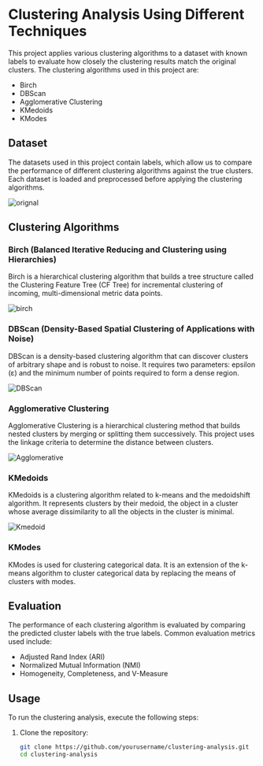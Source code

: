 # Clustering Analysis Using Different Techniques

This project applies various clustering algorithms to a dataset with known labels to evaluate how closely the clustering results match the original clusters. The clustering algorithms used in this project are:

- Birch
- DBScan
- Agglomerative Clustering
- KMedoids
- KModes

## Dataset

The datasets used in this project contain labels, which allow us to compare the performance of different clustering algorithms against the true clusters. Each dataset is loaded and preprocessed before applying the clustering algorithms.

![orignal](images/orignal.png)

## Clustering Algorithms

### Birch (Balanced Iterative Reducing and Clustering using Hierarchies)
Birch is a hierarchical clustering algorithm that builds a tree structure called the Clustering Feature Tree (CF Tree) for incremental clustering of incoming, multi-dimensional metric data points.

![birch](images/birch.png)

### DBScan (Density-Based Spatial Clustering of Applications with Noise)
DBScan is a density-based clustering algorithm that can discover clusters of arbitrary shape and is robust to noise. It requires two parameters: epsilon (ε) and the minimum number of points required to form a dense region.

![DBScan](images/DBScan.png)

### Agglomerative Clustering
Agglomerative Clustering is a hierarchical clustering method that builds nested clusters by merging or splitting them successively. This project uses the linkage criteria to determine the distance between clusters.

![Agglomerative](images/Agglomerative.png)

### KMedoids
KMedoids is a clustering algorithm related to k-means and the medoidshift algorithm. It represents clusters by their medoid, the object in a cluster whose average dissimilarity to all the objects in the cluster is minimal.

![Kmedoid](images/KMedoid.png)

### KModes
KModes is used for clustering categorical data. It is an extension of the k-means algorithm to cluster categorical data by replacing the means of clusters with modes.

## Evaluation

The performance of each clustering algorithm is evaluated by comparing the predicted cluster labels with the true labels. Common evaluation metrics used include:

- Adjusted Rand Index (ARI)
- Normalized Mutual Information (NMI)
- Homogeneity, Completeness, and V-Measure

## Usage

To run the clustering analysis, execute the following steps:

1. Clone the repository:
   ```bash
   git clone https://github.com/yourusername/clustering-analysis.git
   cd clustering-analysis
